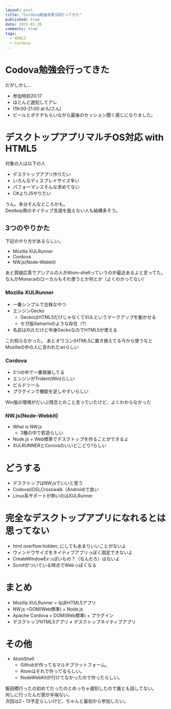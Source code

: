 ```yaml
---
layout: post
title: "Cordova勉強会第3回行ってきた"
published: true
date: 2015-01-26
comments: true
tags: 
  - HTML5
  - Cordova
---
```


# Codova勉強会行ってきた

だがしかし...

* 参加時刻20:17  
* ほとんど遅刻してアレ  
* (19:00-21:00 at IIJさん)  
* ビールとポテチもらいながら最後のセッション聞く感じになりました。  

# デスクトップアプリマルチOS対応 with HTML5

対象の人は以下の人  

* デスクトップアプリ作りたい  
* いろんなディスプレイサイズ辛い  
* パフォーマンスそんな求めてない  
* C#よりJSやりたい  

うん。多分そんなところかも。  
Destkop用のネイティブ言語を扱えない人も結構多そう。  

## 3つのやりかた

下記のやり方があるらしい。

 * Mozilla XULRunner
 * Cordova
 * NW.js(Node-Webkit)

あと質疑応答でアシアルの人がAtom-shellっていうのが最近あるよと言ってた。  
なんかMonacaのローカルもそれ使うとか何とか（よくわかってない）

<!-- more -->

### Mozilla XULRunner

 * 一番シンプルで古株なやつ
 * エンジンGecko
   - GeckoはHTML5だけじゃなくてXULというマークアップを動かせる
   - セガ版Xamarinのような存在（?）
 * 名前はXULだけど中身GeckoなのでHTML5が使える

これ知らなかった。
あとオワコン(HTML5に置き換えてる今から使うなとMozillaの中の人に言われたw)らしい

### Cordova
 * 3つの中で一番発展してる
 * エンジンがTrident(Win)らしい
 * ビルドツール
 * プラグインで機能を足しやすいらしい

Win版の環境がだいぶ残念とのこと言っていたけど、よくわからなかった

### NW.js(Node-Webkit)
 * What is NW.js
   - 3種の中で若造らしい
 * Node.js + Web標準でデスクトップを作ることができるよ 
 * XULRUNNERとCorovaのいいどこどり?らしい

# どうする
 * デスクトップはNW.jsでいいと思う
 * Codova(iOS),Crosswalk（Android)で良い
 * Linux系サポートが熱いのはXULRunner

# 完全なデスクトップアプリになれるとは思ってない
 * html overflow:hidden; にしてもあまりいいことがないよ
 * ウィンドウサイズをネイティブアプリっぽく固定できないよ
 * CreateWindowExっぽいもの？（なんだろ）はないよ
 * Scrollがついている時点でWebっぽくなる

# まとめ
  * Mozilla XULRunner = 似非HTML5アプリ
  * NW.js =DOM(Web標準) + Node.js
  * Apache Cordova = DOM(Web標準) + プラグイン
  * デスクトップHTML5アプリ ≠ デスクトップネイティブアプリ

# その他
 * AtomShell
   - Githubが作ってるマルチプラットフォーム。
   - Atomはそれで作ってるらしい。
   - NodeWebKitが行けてなかったので作ったらしい。

飯田橋行ったの初めてだったのとめっちゃ遅刻したので誰とも話してない。  
何しに行ったんだ感が半端ない。  
次回は2・13予定らしいけど、ちゃんと最初から参加したい。  

